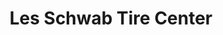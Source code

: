 ---
title: "Les Schwab Tire Center"
url: /boise/les-schwab-tire-center-south-broadway-avenue/
shop: tyres
---
